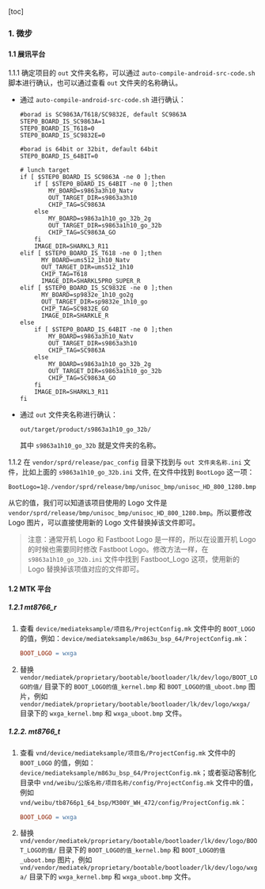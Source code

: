 [toc]

### 1. 微步

#### 1.1 展讯平台

1.1.1 确定项目的 `out` 文件夹名称，可以通过 `auto-compile-android-src-code.sh` 脚本进行确认，也可以通过查看 `out` 文件夹的名称确认。

+ 通过 `auto-compile-android-src-code.sh` 进行确认：

  ```shell
  #borad is SC9863A/T618/SC9832E, default SC9863A
  STEP0_BOARD_IS_SC9863A=1
  STEP0_BOARD_IS_T618=0
  STEP0_BOARD_IS_SC9832E=0
  
  #borad is 64bit or 32bit, default 64bit
  STEP0_BOARD_IS_64BIT=0
  
  # lunch target
  if [ $STEP0_BOARD_IS_SC9863A -ne 0 ];then
      if [ $STEP0_BOARD_IS_64BIT -ne 0 ];then
          MY_BOARD=s9863a3h10_Natv
          OUT_TARGET_DIR=s9863a3h10
          CHIP_TAG=SC9863A
      else
          MY_BOARD=s9863a1h10_go_32b_2g
          OUT_TARGET_DIR=s9863a1h10_go_32b
          CHIP_TAG=SC9863A_GO
      fi
      IMAGE_DIR=SHARKL3_R11
  elif [ $STEP0_BOARD_IS_T618 -ne 0 ];then
        MY_BOARD=ums512_1h10_Natv
        OUT_TARGET_DIR=ums512_1h10
        CHIP_TAG=T618
        IMAGE_DIR=SHARKL5PRO_SUPER_R
  elif [ $STEP0_BOARD_IS_SC9832E -ne 0 ];then
        MY_BOARD=sp9832e_1h10_go2g
        OUT_TARGET_DIR=sp9832e_1h10_go
        CHIP_TAG=SC9832E_GO
        IMAGE_DIR=SHARKLE_R
  else
      if [ $STEP0_BOARD_IS_64BIT -ne 0 ];then
          MY_BOARD=s9863a3h10_Natv
          OUT_TARGET_DIR=s9863a3h10
          CHIP_TAG=SC9863A
      else
          MY_BOARD=s9863a1h10_go_32b_2g
          OUT_TARGET_DIR=s9863a1h10_go_32b
          CHIP_TAG=SC9863A_GO
      fi
      IMAGE_DIR=SHARKL3_R11
  fi
  ```

+ 通过 `out` 文件夹名称进行确认：

  ```
  out/target/product/s9863a1h10_go_32b/
  ```

  其中 `s9863a1h10_go_32b` 就是文件夹的名称。

1.1.2 在 `vendor/sprd/release/pac_config` 目录下找到与 `out 文件夹名称.ini` 文件，比如上面的 `s9863a1h10_go_32b.ini` 文件, 在文件中找到 `BootLogo` 这一项：

```
BootLogo=1@./vendor/sprd/release/bmp/unisoc_bmp/unisoc_HD_800_1280.bmp
```

从它的值，我们可以知道该项目使用的 Logo 文件是 `vendor/sprd/release/bmp/unisoc_bmp/unisoc_HD_800_1280.bmp`。所以要修改 Logo 图片，可以直接使用新的 Logo 文件替换掉该文件即可。

> 注意：通常开机 Logo 和 Fastboot Logo 是一样的，所以在设置开机 Logo 的时候也需要同时修改 Fastboot Logo。修改方法一样，在 `s9863a1h10_go_32b.ini` 文件中找到 Fastboot_Logo 这项，使用新的 Logo 替换掉该项值对应的文件即可。

#### 1.2 MTK 平台

##### 1.2.1 mt8766_r

1. 查看 `device/mediateksample/项目名/ProjectConfig.mk` 文件中的 `BOOT_LOGO` 的值，例如：`device/mediateksample/m863u_bsp_64/ProjectConfig.mk`：

   ```makefile
   BOOT_LOGO = wxga
   ```

2. 替换 `vendor/mediatek/proprietary/bootable/bootloader/lk/dev/logo/BOOT_LOGO的值/` 目录下的 `BOOT_LOGO的值_kernel.bmp` 和 `BOOT_LOGO的值_uboot.bmp` 图片，例如 `vendor/mediatek/proprietary/bootable/bootloader/lk/dev/logo/wxga/` 目录下的 `wxga_kernel.bmp` 和 `wxga_uboot.bmp` 文件。

##### 1.2.2. mt8766_t

1. 查看 `vnd/device/mediateksample/项目名/ProjectConfig.mk` 文件中的 `BOOT_LOGO` 的值，例如：`device/mediateksample/m863u_bsp_64/ProjectConfig.mk`；或者驱动客制化目录中 `vnd/weibu/公版名称/项目名称/config/ProjectConfig.mk` 文件中的值，例如 `vnd/weibu/tb8766p1_64_bsp/M300Y_WH_472/config/ProjectConfig.mk`：

   ```makefile
   BOOT_LOGO = wxga
   ```

2. 替换 `vnd/vendor/mediatek/proprietary/bootable/bootloader/lk/dev/logo/BOOT_LOGO的值/` 目录下的 `BOOT_LOGO的值_kernel.bmp` 和 `BOOT_LOGO的值_uboot.bmp` 图片，例如 `vnd/vendor/mediatek/proprietary/bootable/bootloader/lk/dev/logo/wxga/` 目录下的 `wxga_kernel.bmp` 和 `wxga_uboot.bmp` 文件。
